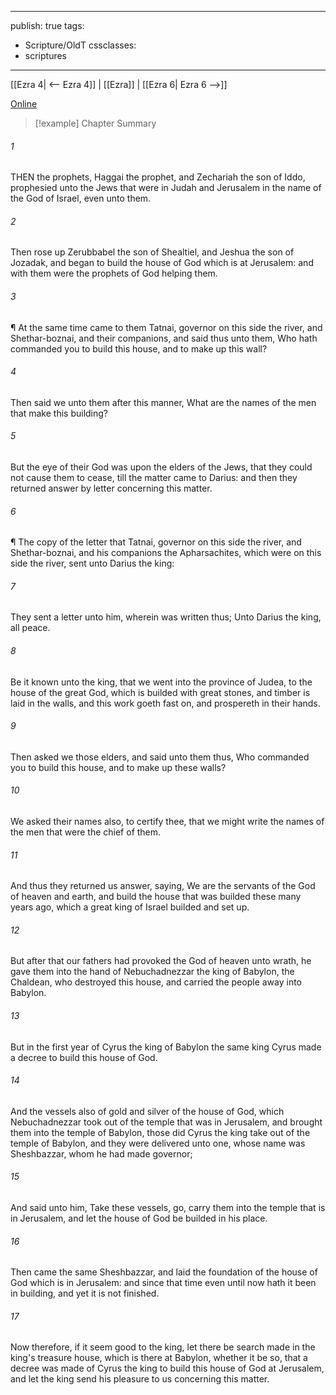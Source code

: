 

---
publish: true
tags:
  - Scripture/OldT
cssclasses:
  - scriptures
---
[[Ezra 4| <-- Ezra 4]] | [[Ezra]] | [[Ezra 6| Ezra 6 -->]]

[Online](https://churchofjesuschrist.org/study/scriptures/ot/ezra/5?lang=eng)

>[!example] Chapter Summary
>
###### 1
THEN the prophets, Haggai the prophet, and Zechariah the son of Iddo, prophesied unto the Jews that were in Judah and Jerusalem in the name of the God of Israel, even unto them.
###### 2
Then rose up Zerubbabel the son of Shealtiel, and Jeshua the son of Jozadak, and began to build the house of God which is at Jerusalem: and with them were the prophets of God helping them.
###### 3
¶ At the same time came to them Tatnai, governor on this side the river, and Shethar-boznai, and their companions, and said thus unto them, Who hath commanded you to build this house, and to make up this wall?
###### 4
Then said we unto them after this manner, What are the names of the men that make this building?
###### 5
But the eye of their God was upon the elders of the Jews, that they could not cause them to cease, till the matter came to Darius: and then they returned answer by letter concerning this matter.
###### 6
¶ The copy of the letter that Tatnai, governor on this side the river, and Shethar-boznai, and his companions the Apharsachites, which were on this side the river, sent unto Darius the king:
###### 7
They sent a letter unto him, wherein was written thus; Unto Darius the king, all peace.
###### 8
Be it known unto the king, that we went into the province of Judea, to the house of the great God, which is builded with great stones, and timber is laid in the walls, and this work goeth fast on, and prospereth in their hands.
###### 9
Then asked we those elders, and said unto them thus, Who commanded you to build this house, and to make up these walls?
###### 10
We asked their names also, to certify thee, that we might write the names of the men that were the chief of them.
###### 11
And thus they returned us answer, saying, We are the servants of the God of heaven and earth, and build the house that was builded these many years ago, which a great king of Israel builded and set up.
###### 12
But after that our fathers had provoked the God of heaven unto wrath, he gave them into the hand of Nebuchadnezzar the king of Babylon, the Chaldean, who destroyed this house, and carried the people away into Babylon.
###### 13
But in the first year of Cyrus the king of Babylon the same king Cyrus made a decree to build this house of God.
###### 14
And the vessels also of gold and silver of the house of God, which Nebuchadnezzar took out of the temple that was in Jerusalem, and brought them into the temple of Babylon, those did Cyrus the king take out of the temple of Babylon, and they were delivered unto one, whose name was Sheshbazzar, whom he had made governor;
###### 15
And said unto him, Take these vessels, go, carry them into the temple that is in Jerusalem, and let the house of God be builded in his place.
###### 16
Then came the same Sheshbazzar, and laid the foundation of the house of God which is in Jerusalem: and since that time even until now hath it been in building, and yet it is not finished.
###### 17
Now therefore, if it seem good to the king, let there be search made in the king's treasure house, which is there at Babylon, whether it be so, that a decree was made of Cyrus the king to build this house of God at Jerusalem, and let the king send his pleasure to us concerning this matter.



